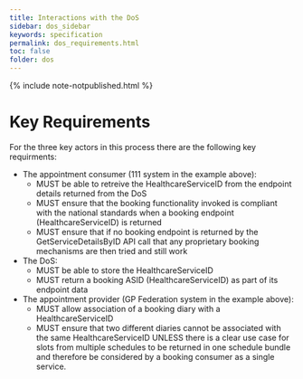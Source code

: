 ```yaml
---
title: Interactions with the DoS
sidebar: dos_sidebar
keywords: specification
permalink: dos_requirements.html
toc: false
folder: dos
---
```


{% include note-notpublished.html %}

# Key Requirements

For the three key actors in this process there are the following key requirments:

* The appointment consumer (111 system in the example above):
  * MUST be able to retreive the HealthcareServiceID from the endpoint details returned from the DoS
  * MUST ensure that the booking functionality invoked is compliant with the national standards when a booking endpoint (HealthcareServiceID) is returned
  * MUST ensure that if no booking endpoint is returned by the GetServiceDetailsByID API call that any proprietary booking mechanisms are then tried and still work
* The DoS:
  * MUST be able to store the HealthcareServiceID
  * MUST return a booking ASID (HealthcareServiceID) as part of its endpoint data
* The appointment provider (GP Federation system in the example above):
  * MUST allow association of a booking diary with a HealthcareServiceID
  * MUST ensure that two different diaries cannot be associated with the same HealthcareServiceID UNLESS there is a clear use case for slots from multiple schedules to be returned in one schedule bundle and therefore be considered by a booking consumer as a single service.
